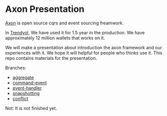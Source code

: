 # Axon Presentation
[Axon](https://axoniq.io/) is open source cqrs and event sourcing freamwork.

In [Trendyol](https://www.trendyol.com/), We have used it for 1.5 year in the production. We have approximately 12 million wallets that works on it.

We will make a presentation about introduction the axon framework and our experiences with it. We hope it will helpful for people who thinks use it.
This repo contains materials for the presentation.


Branches:

* [aggregate](https://github.com/altuntasfatih/axon_presentation/tree/axon/aggregate)
* [command-event](https://github.com/altuntasfatih/axon_presentation/tree/axon/command-event)
* [event-handler](https://github.com/altuntasfatih/axon_presentation/tree/axon/event-handler)
* [snapshotting](https://github.com/altuntasfatih/axon_presentation/tree/axon/snapshotting)
* [conflict](https://github.com/altuntasfatih/axon_presentation/tree/axon/conflict)


Not: It is not finished yet.



